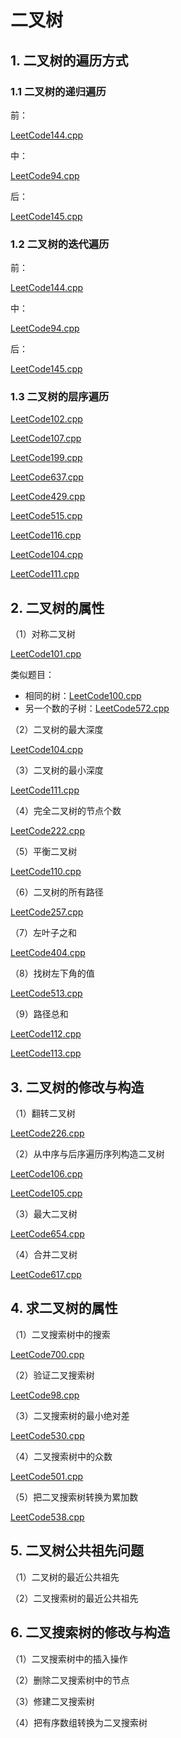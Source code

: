 # 二叉树

## 1. 二叉树的遍历方式

### 1.1 二叉树的递归遍历

前：

[LeetCode144.cpp](https://github.com/niu0217/Documents/blob/main/Algorithm/BinaryTree/LeetCode144.cpp)

中：

[LeetCode94.cpp](https://github.com/niu0217/Documents/blob/main/Algorithm/BinaryTree/LeetCode94.cpp)

后：

[LeetCode145.cpp](https://github.com/niu0217/Documents/blob/main/Algorithm/BinaryTree/LeetCode145.cpp)

### 1.2 二叉树的迭代遍历

前：

[LeetCode144.cpp](https://github.com/niu0217/Documents/blob/main/Algorithm/BinaryTree/LeetCode144.cpp)

中：

[LeetCode94.cpp](https://github.com/niu0217/Documents/blob/main/Algorithm/BinaryTree/LeetCode94.cpp)

后：

[LeetCode145.cpp](https://github.com/niu0217/Documents/blob/main/Algorithm/BinaryTree/LeetCode145.cpp)

### 1.3 二叉树的层序遍历

[LeetCode102.cpp](https://github.com/niu0217/Documents/blob/main/Algorithm/BinaryTree/LeetCode102.cpp)

[LeetCode107.cpp](https://github.com/niu0217/Documents/blob/main/Algorithm/BinaryTree/LeetCode107.cpp)

[LeetCode199.cpp](https://github.com/niu0217/Documents/blob/main/Algorithm/BinaryTree/LeetCode199.cpp)

[LeetCode637.cpp](https://github.com/niu0217/Documents/blob/main/Algorithm/BinaryTree/LeetCode637.cpp)

[LeetCode429.cpp](https://github.com/niu0217/Documents/blob/main/Algorithm/BinaryTree/LeetCode429.cpp)

[LeetCode515.cpp](https://github.com/niu0217/Documents/blob/main/Algorithm/BinaryTree/LeetCode515.cpp)

[LeetCode116.cpp](https://github.com/niu0217/Documents/blob/main/Algorithm/BinaryTree/LeetCode116.cpp)

[LeetCode104.cpp](https://github.com/niu0217/Documents/blob/main/Algorithm/BinaryTree/LeetCode104.cpp)

[LeetCode111.cpp](https://github.com/niu0217/Documents/blob/main/Algorithm/BinaryTree/LeetCode111.cpp)

## 2. 二叉树的属性

（1）对称二叉树

[LeetCode101.cpp](https://github.com/niu0217/Documents/blob/main/Algorithm/BinaryTree/LeetCode101.cpp)

类似题目：

+ 相同的树：[LeetCode100.cpp](https://github.com/niu0217/Documents/blob/main/Algorithm/BinaryTree/LeetCode100.cpp)
+ 另一个数的子树：[LeetCode572.cpp](https://github.com/niu0217/Documents/blob/main/Algorithm/BinaryTree/LeetCode572.cpp)

（2）二叉树的最大深度

[LeetCode104.cpp](https://github.com/niu0217/Documents/blob/main/Algorithm/BinaryTree/LeetCode104.cpp)

（3）二叉树的最小深度

[LeetCode111.cpp](https://github.com/niu0217/Documents/blob/main/Algorithm/BinaryTree/LeetCode111.cpp)

（4）完全二叉树的节点个数

[LeetCode222.cpp](https://github.com/niu0217/Documents/blob/main/Algorithm/BinaryTree/LeetCode222.cpp)

（5）平衡二叉树

[LeetCode110.cpp](https://github.com/niu0217/Documents/blob/main/Algorithm/BinaryTree/LeetCode110.cpp)

（6）二叉树的所有路径

[LeetCode257.cpp](https://github.com/niu0217/Documents/blob/main/Algorithm/BinaryTree/LeetCode257.cpp)

（7）左叶子之和

[LeetCode404.cpp](https://github.com/niu0217/Documents/blob/main/Algorithm/BinaryTree/LeetCode404.cpp)

（8）找树左下角的值

[LeetCode513.cpp](https://github.com/niu0217/Documents/blob/main/Algorithm/BinaryTree/LeetCode513.cpp)

（9）路径总和

[LeetCode112.cpp](https://github.com/niu0217/Documents/blob/main/Algorithm/BinaryTree/LeetCode112.cpp)

[LeetCode113.cpp](https://github.com/niu0217/Documents/blob/main/Algorithm/BinaryTree/LeetCode113.cpp)

## 3. 二叉树的修改与构造

（1）翻转二叉树

[LeetCode226.cpp](https://github.com/niu0217/Documents/blob/main/Algorithm/BinaryTree/LeetCode226.cpp)

（2）从中序与后序遍历序列构造二叉树

[LeetCode106.cpp](https://github.com/niu0217/Documents/blob/main/Algorithm/BinaryTree/LeetCode106.cpp)

[LeetCode105.cpp](https://github.com/niu0217/Documents/blob/main/Algorithm/BinaryTree/LeetCode105.cpp)

（3）最大二叉树

[LeetCode654.cpp](https://github.com/niu0217/Documents/blob/main/Algorithm/BinaryTree/LeetCode654.cpp)

（4）合并二叉树

[LeetCode617.cpp](https://github.com/niu0217/Documents/blob/main/Algorithm/BinaryTree/LeetCode617.cpp)

## 4. 求二叉树的属性

（1）二叉搜索树中的搜索

[LeetCode700.cpp](https://github.com/niu0217/Documents/blob/main/Algorithm/BinaryTree/LeetCode700.cpp)

（2）验证二叉搜索树

[LeetCode98.cpp](https://github.com/niu0217/Documents/blob/main/Algorithm/BinaryTree/LeetCode98.cpp)

（3）二叉搜索树的最小绝对差

[LeetCode530.cpp](https://github.com/niu0217/Documents/blob/main/Algorithm/BinaryTree/LeetCode530.cpp)

（4）二叉搜索树中的众数

[LeetCode501.cpp](https://github.com/niu0217/Documents/blob/main/Algorithm/BinaryTree/LeetCode501.cpp)

（5）把二叉搜索树转换为累加数

[LeetCode538.cpp](https://github.com/niu0217/Documents/blob/main/Algorithm/BinaryTree/LeetCode538.cpp)

## 5. 二叉树公共祖先问题

（1）二叉树的最近公共祖先



（2）二叉搜索树的最近公共祖先



## 6. 二叉搜索树的修改与构造

（1）二叉搜索树中的插入操作

（2）删除二叉搜索树中的节点

（3）修建二叉搜索树

（4）把有序数组转换为二叉搜索树